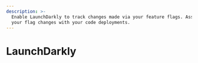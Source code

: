 ```yaml
---
description: >-
  Enable LaunchDarkly to track changes made via your feature flags. Associate
  your flag changes with your code deployments.
---
```


# LaunchDarkly

